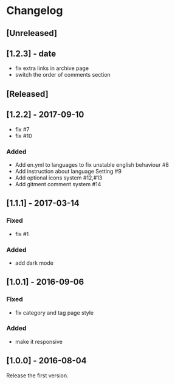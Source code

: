 # Changelog

## [Unreleased]

## [1.2.3] - date

- fix extra links in archive page
- switch the order of comments section

## [Released]

## [1.2.2] - 2017-09-10

- fix #7
- fix #10

### Added

- Add en.yml to languages to fix unstable english behaviour #8
- Add instruction about language Setting #9
- Add optional icons system #12,#13
- Add gitment comment system #14


## [1.1.1] - 2017-03-14

### Fixed

- fix #1

### Added

- add dark mode


## [1.0.1] - 2016-09-06

### Fixed

- fix category and tag page style

### Added

- make it responsive


## [1.0.0] - 2016-08-04

Release the first version.
